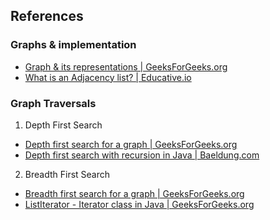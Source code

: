 ## References
  
  ### Graphs & implementation
   - [Graph & its representations | GeeksForGeeks.org](https://www.geeksforgeeks.org/graph-and-its-representations/)
   - [What is an Adjacency list? | Educative.io](https://www.educative.io/edpresso/what-is-an-adjacency-list)
    
  ### Graph Traversals
   
   1) Depth First Search
   - [Depth first search for a graph | GeeksForGeeks.org](https://www.geeksforgeeks.org/depth-first-search-or-dfs-for-a-graph/)
   - [Depth first search with recursion in Java | Baeldung.com](https://www.baeldung.com/java-depth-first-search#1-graph-dfs-with-recursion)

   2) Breadth First Search
   - [Breadth first search for a graph | GeeksForGeeks.org](https://www.geeksforgeeks.org/breadth-first-search-or-bfs-for-a-graph/)
   - [ListIterator - Iterator class in Java | GeeksForGeeks.org](https://www.geeksforgeeks.org/iterators-in-java/#:~:text=use%20method%20names.-,3.%20ListIterator,-It%20is%20only)

